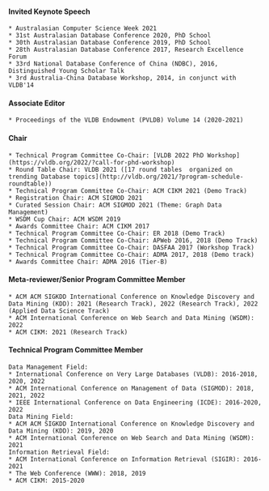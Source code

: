 #### Invited Keynote Speech
	* Australasian Computer Science Week 2021
	* 31st Australasian Database Conference 2020, PhD School
	* 30th Australasian Database Conference 2019, PhD School
	* 28th Australasian Database Conference 2017, Research Excellence Forum
	* 33rd National Database Conference of China (NDBC), 2016, Distinguished Young Scholar Talk
	* 3rd Australia-China Database Workshop, 2014, in conjunct with VLDB'14

#### Associate Editor
	* Proceedings of the VLDB Endowment (PVLDB) Volume 14 (2020-2021)

#### Chair
	* Technical Program Committee Co-Chair: [VLDB 2022 PhD Workshop](https://vldb.org/2022/?call-for-phd-workshop)
	* Round Table Chair: VLDB 2021 ([17 round tables  organized on trending Database topics](http://vldb.org/2021/?program-schedule-roundtable))
	* Technical Program Committee Co-Chair: ACM CIKM 2021 (Demo Track)
	* Registration Chair: ACM SIGMOD 2021
	* Curated Session Chair: ACM SIGMOD 2021 (Theme: Graph Data Management)
	* WSDM Cup Chair: ACM WSDM 2019
	* Awards Committee Chair: ACM CIKM 2017
	* Technical Program Committee Co-Chair: ER 2018 (Demo Track)
	* Technical Program Committee Co-Chair: APWeb 2016, 2018 (Demo Track)
	* Technical Program Committee Co-Chair: DASFAA 2017 (Workshop Track)
	* Technical Program Committee Co-Chair: ADMA 2017, 2018 (Demo track)
	* Awards Committee Chair: ADMA 2016 (Tier-B)

#### Meta-reviewer/Senior Program Committee Member
	* ACM ACM SIGKDD International Conference on Knowledge Discovery and Data Mining (KDD): 2021 (Research Track), 2022 (Research Track), 2022 (Applied Data Science Track)
	* ACM International Conference on Web Search and Data Mining (WSDM): 2022
	* ACM CIKM: 2021 (Research Track)

#### Technical Program Committee Member
	Data Management Field:
	* International Conference on Very Large Databases (VLDB): 2016-2018, 2020, 2022
	* ACM International Conference on Management of Data (SIGMOD): 2018, 2021, 2022
	* IEEE International Conference on Data Engineering (ICDE): 2016-2020, 2022
	Data Mining Field:
	* ACM ACM SIGKDD International Conference on Knowledge Discovery and Data Mining (KDD): 2019, 2020
	* ACM International Conference on Web Search and Data Mining (WSDM): 2021
	Information Retrieval Field:
	* ACM International Conference on Information Retrieval (SIGIR): 2016-2021
	* The Web Conference (WWW): 2018, 2019
	* ACM CIKM: 2015-2020